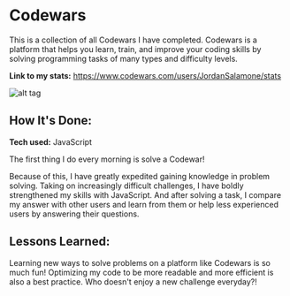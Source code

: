 # Codewars
This is a collection of all Codewars I have completed. Codewars is a platform that helps you learn, train, and improve your coding skills by solving programming tasks of many types and difficulty levels.

**Link to my stats:** https://www.codewars.com/users/JordanSalamone/stats

![alt tag](https://assets-global.website-files.com/62e3ee10882dc50bcae8d07a/634816d46fc4a32b2a583416_codewars-og-image.png)

## How It's Done:

**Tech used:** JavaScript

The first thing I do every morning is solve a Codewar!

Because of this, I have greatly expedited gaining knowledge in problem solving. Taking on increasingly difficult challenges, I have boldly strengthened my skills with JavaScript. And after solving a task, I compare my answer with other users and learn from them or help less experienced users by answering their questions.


## Lessons Learned:

Learning new ways to solve problems on a platform like Codewars is so much fun! Optimizing my code to be more readable and more efficient is also a best practice. Who doesn't enjoy a new challenge everyday?!


